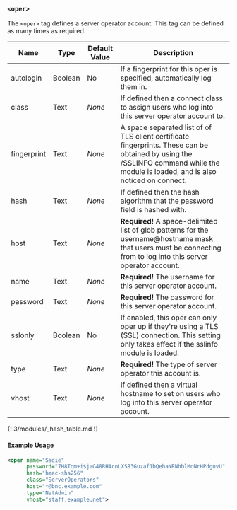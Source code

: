 <!-- This file contains a page fragment. Any changes will affect all pages that include it. -->

### `<oper>`

The `<oper>` tag defines a server operator account. This tag can be defined as many times as required.

Name        | Type    | Default Value | Description
----------- | ------- | ------------- | -----------
autologin   | Boolean | No            | If a fingerprint for this oper is specified, automatically log them in.
class       | Text    | *None*        | If defined then a connect class to assign users who log into this server operator account to.
fingerprint | Text    | *None*        | A space separated list of of TLS client certificate fingerprints. These can be obtained by using the /SSLINFO command while the module is loaded, and is also noticed on connect.
hash        | Text    | *None*        | If defined then the hash algorithm that the password field is hashed with.
host        | Text    | *None*        | **Required!** A space-delimited list of glob patterns for the username@hostname mask that users must be connecting from to log into this server operator account.
name        | Text    | *None*        | **Required!** The username for this server operator account.
password    | Text    | *None*        | **Required!** The password for this server operator account.
sslonly     | Boolean | No            | If enabled, this oper can only oper up if they're using a TLS (SSL) connection.  This setting only takes effect if the sslinfo module is loaded.
type        | Text    | *None*        | **Required!** The type of server operator this account is.
vhost       | Text    | *None*        | If defined then a virtual hostname to set on users who log into this server operator account.

{! 3/modules/_hash_table.md !}

#### Example Usage

```xml
<oper name="Sadie"
      password="7H8Tqm+i$jaG48RHAcoLXSB3Guzaf1bQehaNRNbblMoNrHPdguvU"
      hash="hmac-sha256"
      class="ServerOperators"
      host="*@bnc.example.com"
      type="NetAdmin"
      vhost="staff.example.net">
```


